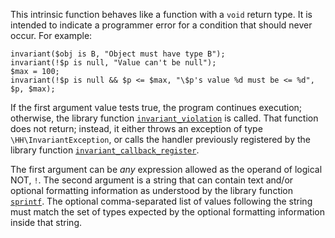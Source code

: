 This intrinsic function behaves like a function with a `void` return type. It is intended to indicate a programmer error for a condition that
should never occur.  For example:

```Hack
invariant($obj is B, "Object must have type B");
invariant(!$p is null, "Value can't be null");
$max = 100;
invariant(!$p is null && $p <= $max, "\$p's value %d must be <= %d", $p, $max);
```

If the first argument value tests true, the program continues execution; otherwise, the library function
[`invariant_violation`](http://www.php.net/invariant_violation) is called. That function does not return; instead, it either throws an
exception of type `\HH\InvariantException`, or calls the handler previously registered by the library function
[`invariant_callback_register`](http://www.php.net/invariant_callback_register).

The first argument can be *any* expression allowed as the operand of logical NOT, `!`. The second argument is a string that can contain
text and/or optional formatting information as understood by the library function [`sprintf`](http://www.php.net/sprintf).  The optional
comma-separated list of values following the string must match the set of types expected by the optional formatting information inside that string.
